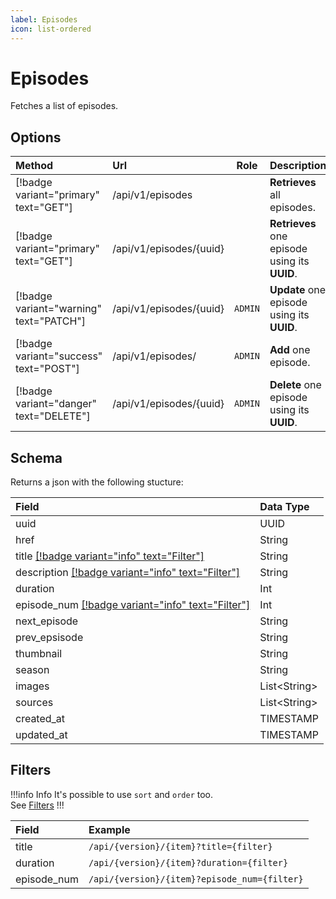 ```yaml
---
label: Episodes
icon: list-ordered
---
```


# Episodes

Fetches a list of episodes.

## Options

| Method                                  | Url                       |  Role   | Description                                   |
| :-------------------------------------- | :------------------------ | :-----: | :-------------------------------------------- |
| [!badge variant="primary" text="GET"]   | /api/v1/episodes          |         | **Retrieves** all episodes.                   |
| [!badge variant="primary" text="GET"]   | /api/v1/episodes/\{uuid\} |         | **Retrieves** one episode using its **UUID**. |
| [!badge variant="warning" text="PATCH"] | /api/v1/episodes/\{uuid\} | `ADMIN` | **Update** one episode using its **UUID**.    |
| [!badge variant="success" text="POST"]  | /api/v1/episodes/         | `ADMIN` | **Add** one episode.                          |
| [!badge variant="danger" text="DELETE"] | /api/v1/episodes/\{uuid\} | `ADMIN` | **Delete** one episode using its **UUID**.    |

## Schema

Returns a json with the following stucture:

| Field                                                         | Data Type      |
| :------------------------------------------------------------ | :------------- |
| uuid                                                          | UUID           |
| href                                                          | String         |
| title [[!badge variant="info" text="Filter"]](#filters)       | String         |
| description [[!badge variant="info" text="Filter"]](#filters) | String         |
| duration                                                      | Int            |
| episode_num [[!badge variant="info" text="Filter"]](#filters) | Int            |
| next_episode                                                  | String         |
| prev_epsisode                                                 | String         |
| thumbnail                                                     | String         |
| season                                                        | String         |
| images                                                        | List\<String\> |
| sources                                                       | List\<String\> |
| created_at                                                    | TIMESTAMP      |
| updated_at                                                    | TIMESTAMP      |

## Filters

!!!info Info
It's possible to use `sort` and `order` too. \
See [Filters](../Guides/Filters.md)
!!!

| Field       | Example                                      |
| :---------- | :------------------------------------------- |
| title       | `/api/{version}/{item}?title={filter}`       |
| duration    | `/api/{version}/{item}?duration={filter}`    |
| episode_num | `/api/{version}/{item}?episode_num={filter}` |

